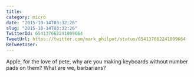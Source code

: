 ```yaml
---
title: 
category: micro
date: "2015-10-14T03:32:26"
slug: "2015-10-14T03:32:26"
TwitterId: 654137662241009664
TweetUrl: https://twitter.com/mark_philpot/status/654137662241009664
ReTweetUser: 
---
```


Apple, for the love of pete, why are you making keyboards without number pads on them? What are we, barbarians?